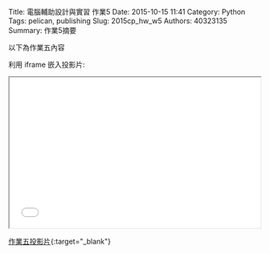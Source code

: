Title: 電腦輔助設計與實習 作業5
Date: 2015-10-15 11:41
Category: Python
Tags: pelican, publishing
Slug: 2015cp_hw_w5
Authors: 40323135
Summary: 作業5摘要

以下為作業五內容

利用 iframe 嵌入投影片:

<iframe src="simplest4.html" width="500" height="300"></iframe>

[作業五投影片](simplest4.html){:target="_blank"}


